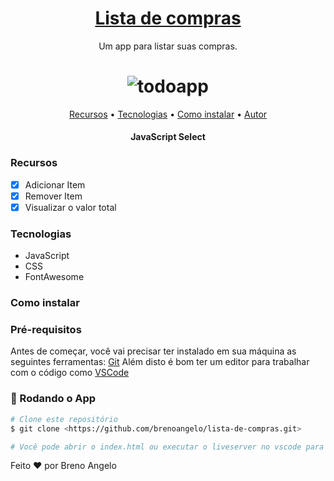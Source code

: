 <h1 align="center">
    <a href="https://tarefas-c9ee5.web.app">Lista de compras</a>
</h1>
<p align="center">Um app para listar suas compras.</p>

<h1 align="center">
  <img alt="todoapp" title="#Todoapp" src="https://user-images.githubusercontent.com/55797343/119545315-0f3ffe80-bd69-11eb-93df-4d655ffa7659.png" />
</h1>

<!--ts-->
   <p align="center">
     <a href="#recursos">Recursos</a> • 
     <a href="#tecnologias">Tecnologias</a> • 
     <a href="#contribuicao">Como instalar</a> • 
     <a href="#autor">Autor</a>
  </p>
<!--te-->

<h4 align="center"> 
	JavaScript Select
</h4>

<h3 id="recursos">Recursos</h3>

- [x] Adicionar Item
- [x] Remover Item
- [x] Visualizar o valor total

<h3 id="tecnologias">Tecnologias</h3> 

- JavaScript
- CSS
- FontAwesome

<h3 id="contribuicao">Como instalar</h3>

### Pré-requisitos

Antes de começar, você vai precisar ter instalado em sua máquina as seguintes ferramentas:
[Git](https://git-scm.com)
Além disto é bom ter um editor para trabalhar com o código como [VSCode](https://code.visualstudio.com/)

### 🎲 Rodando o App

```bash
# Clone este repositório
$ git clone <https://github.com/brenoangelo/lista-de-compras.git>

# Você pode abrir o index.html ou executar o liveserver no vscode para visualizar o projeto.
```

<p id="autor">Feito ♥ por Breno Angelo</p>
